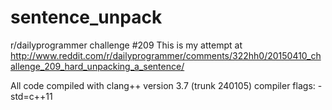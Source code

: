 # sentence_unpack
r/dailyprogrammer challenge #209
This is my attempt at http://www.reddit.com/r/dailyprogrammer/comments/322hh0/20150410_challenge_209_hard_unpacking_a_sentence/

All code compiled with clang++ version 3.7 (trunk 240105)
compiler flags: -std=c++11